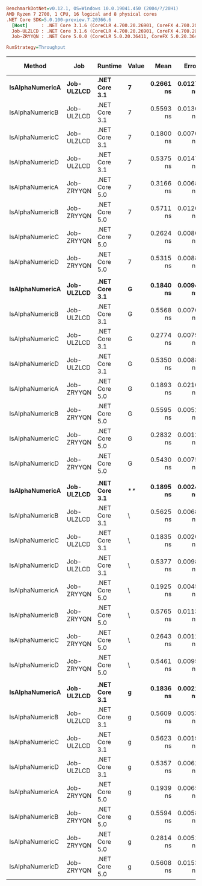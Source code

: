 ``` ini

BenchmarkDotNet=v0.12.1, OS=Windows 10.0.19041.450 (2004/?/20H1)
AMD Ryzen 7 2700, 1 CPU, 16 logical and 8 physical cores
.NET Core SDK=5.0.100-preview.7.20366.6
  [Host]     : .NET Core 3.1.6 (CoreCLR 4.700.20.26901, CoreFX 4.700.20.31603), X64 RyuJIT
  Job-ULZLCD : .NET Core 3.1.6 (CoreCLR 4.700.20.26901, CoreFX 4.700.20.31603), X64 RyuJIT
  Job-ZRYYQN : .NET Core 5.0.0 (CoreCLR 5.0.20.36411, CoreFX 5.0.20.36411), X64 RyuJIT

RunStrategy=Throughput  

```
|          Method |        Job |       Runtime | Value |      Mean |     Error |    StdDev | Ratio | RatioSD | Code Size |
|---------------- |----------- |-------------- |------ |----------:|----------:|----------:|------:|--------:|----------:|
| **IsAlphaNumericA** | **Job-ULZLCD** | **.NET Core 3.1** |     **7** | **0.2661 ns** | **0.0127 ns** | **0.0119 ns** |  **1.00** |    **0.00** |      **41 B** |
| IsAlphaNumericB | Job-ULZLCD | .NET Core 3.1 |     7 | 0.5593 ns | 0.0130 ns | 0.0122 ns |  2.11 |    0.10 |      44 B |
| IsAlphaNumericC | Job-ULZLCD | .NET Core 3.1 |     7 | 0.1800 ns | 0.0070 ns | 0.0066 ns |  0.68 |    0.03 |      41 B |
| IsAlphaNumericD | Job-ULZLCD | .NET Core 3.1 |     7 | 0.5375 ns | 0.0147 ns | 0.0138 ns |  2.02 |    0.11 |      44 B |
| IsAlphaNumericA | Job-ZRYYQN | .NET Core 5.0 |     7 | 0.3166 ns | 0.0068 ns | 0.0061 ns |  1.19 |    0.07 |      41 B |
| IsAlphaNumericB | Job-ZRYYQN | .NET Core 5.0 |     7 | 0.5711 ns | 0.0120 ns | 0.0100 ns |  2.15 |    0.11 |      44 B |
| IsAlphaNumericC | Job-ZRYYQN | .NET Core 5.0 |     7 | 0.2624 ns | 0.0080 ns | 0.0075 ns |  0.99 |    0.05 |      41 B |
| IsAlphaNumericD | Job-ZRYYQN | .NET Core 5.0 |     7 | 0.5315 ns | 0.0088 ns | 0.0078 ns |  2.00 |    0.09 |      44 B |
|                 |            |               |       |           |           |           |       |         |           |
| **IsAlphaNumericA** | **Job-ULZLCD** | **.NET Core 3.1** |     **G** | **0.1840 ns** | **0.0094 ns** | **0.0088 ns** |  **1.00** |    **0.00** |      **41 B** |
| IsAlphaNumericB | Job-ULZLCD | .NET Core 3.1 |     G | 0.5568 ns | 0.0070 ns | 0.0065 ns |  3.03 |    0.14 |      44 B |
| IsAlphaNumericC | Job-ULZLCD | .NET Core 3.1 |     G | 0.2774 ns | 0.0079 ns | 0.0074 ns |  1.51 |    0.09 |      41 B |
| IsAlphaNumericD | Job-ULZLCD | .NET Core 3.1 |     G | 0.5350 ns | 0.0088 ns | 0.0078 ns |  2.92 |    0.14 |      44 B |
| IsAlphaNumericA | Job-ZRYYQN | .NET Core 5.0 |     G | 0.1893 ns | 0.0210 ns | 0.0164 ns |  1.03 |    0.09 |      41 B |
| IsAlphaNumericB | Job-ZRYYQN | .NET Core 5.0 |     G | 0.5595 ns | 0.0052 ns | 0.0041 ns |  3.04 |    0.15 |      44 B |
| IsAlphaNumericC | Job-ZRYYQN | .NET Core 5.0 |     G | 0.2832 ns | 0.0012 ns | 0.0010 ns |  1.54 |    0.07 |      41 B |
| IsAlphaNumericD | Job-ZRYYQN | .NET Core 5.0 |     G | 0.5430 ns | 0.0075 ns | 0.0062 ns |  2.95 |    0.16 |      44 B |
|                 |            |               |       |           |           |           |       |         |           |
| **IsAlphaNumericA** | **Job-ULZLCD** | **.NET Core 3.1** |     **\** | **0.1895 ns** | **0.0024 ns** | **0.0023 ns** |  **1.00** |    **0.00** |      **41 B** |
| IsAlphaNumericB | Job-ULZLCD | .NET Core 3.1 |     \ | 0.5625 ns | 0.0068 ns | 0.0064 ns |  2.97 |    0.06 |      44 B |
| IsAlphaNumericC | Job-ULZLCD | .NET Core 3.1 |     \ | 0.1835 ns | 0.0020 ns | 0.0017 ns |  0.97 |    0.02 |      41 B |
| IsAlphaNumericD | Job-ULZLCD | .NET Core 3.1 |     \ | 0.5377 ns | 0.0098 ns | 0.0082 ns |  2.84 |    0.07 |      44 B |
| IsAlphaNumericA | Job-ZRYYQN | .NET Core 5.0 |     \ | 0.1925 ns | 0.0045 ns | 0.0040 ns |  1.02 |    0.03 |      41 B |
| IsAlphaNumericB | Job-ZRYYQN | .NET Core 5.0 |     \ | 0.5765 ns | 0.0113 ns | 0.0094 ns |  3.05 |    0.06 |      44 B |
| IsAlphaNumericC | Job-ZRYYQN | .NET Core 5.0 |     \ | 0.2643 ns | 0.0012 ns | 0.0010 ns |  1.40 |    0.02 |      41 B |
| IsAlphaNumericD | Job-ZRYYQN | .NET Core 5.0 |     \ | 0.5461 ns | 0.0095 ns | 0.0088 ns |  2.88 |    0.05 |      44 B |
|                 |            |               |       |           |           |           |       |         |           |
| **IsAlphaNumericA** | **Job-ULZLCD** | **.NET Core 3.1** |     **g** | **0.1836 ns** | **0.0021 ns** | **0.0019 ns** |  **1.00** |    **0.00** |      **41 B** |
| IsAlphaNumericB | Job-ULZLCD | .NET Core 3.1 |     g | 0.5609 ns | 0.0053 ns | 0.0044 ns |  3.06 |    0.04 |      44 B |
| IsAlphaNumericC | Job-ULZLCD | .NET Core 3.1 |     g | 0.5623 ns | 0.0019 ns | 0.0017 ns |  3.06 |    0.03 |      41 B |
| IsAlphaNumericD | Job-ULZLCD | .NET Core 3.1 |     g | 0.5357 ns | 0.0062 ns | 0.0055 ns |  2.92 |    0.05 |      44 B |
| IsAlphaNumericA | Job-ZRYYQN | .NET Core 5.0 |     g | 0.1939 ns | 0.0065 ns | 0.0057 ns |  1.06 |    0.03 |      41 B |
| IsAlphaNumericB | Job-ZRYYQN | .NET Core 5.0 |     g | 0.5594 ns | 0.0058 ns | 0.0051 ns |  3.05 |    0.05 |      44 B |
| IsAlphaNumericC | Job-ZRYYQN | .NET Core 5.0 |     g | 0.2814 ns | 0.0051 ns | 0.0045 ns |  1.53 |    0.03 |      41 B |
| IsAlphaNumericD | Job-ZRYYQN | .NET Core 5.0 |     g | 0.5608 ns | 0.0153 ns | 0.0143 ns |  3.05 |    0.07 |      44 B |
